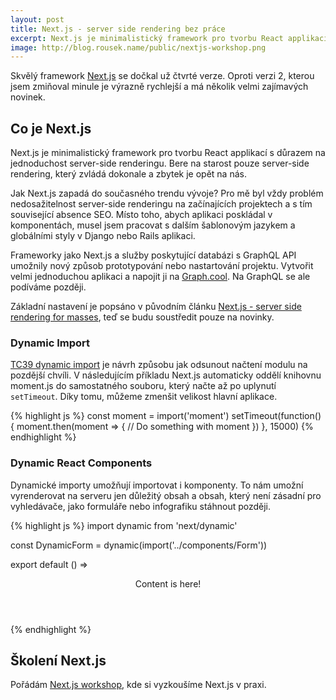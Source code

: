 ```yaml
---
layout: post
title: Next.js - server side rendering bez práce
excerpt: Next.js je minimalistický framework pro tvorbu React applikací s důrazem na jednoduchost server-side renderingu. Ukážeme si, jak nám pomůže vytvořit aplikaci, která bude přátelská jak pro uživatele, tak i pro vyhledávače.
image: http://blog.rousek.name/public/nextjs-workshop.png
---
```


Skvělý framework [Next.js](https://github.com/zeit/next.js) se dočkal už čtvrté verze. Oproti verzi 2, kterou jsem zmiňoval minule je výrazně rychlejší a má několik velmi zajímavých novinek.

## Co je Next.js

Next.js je minimalistický framework pro tvorbu React applikací s důrazem na jednoduchost server-side renderingu. Bere na starost pouze server-side rendering, který zvládá dokonale a zbytek je opět na nás.

Jak Next.js zapadá do současného trendu vývoje? Pro mě byl vždy problém nedosažitelnost server-side renderingu na začínajících projektech a s tím související absence SEO. Místo toho, abych aplikaci poskládal v komponentách, musel jsem pracovat s dalším šablonovým jazykem a globálními styly v Django nebo Rails aplikaci.

Frameworky jako Next.js a služby poskytující databázi s GraphQL API umožnily nový způsob prototypování nebo nastartování projektu. Vytvořit velmi jednoduchou aplikaci a napojit ji na [Graph.cool](https://www.graph.cool/). Na GraphQL se ale podíváme později.

Základní nastavení je popsáno v původním článku [Next.js - server side rendering for masses](http://blog.rousek.name/2017/06/19/nextjs-server-side-rendering-for-masses/), teď se budu soustředit pouze na novinky.

### Dynamic Import

[TC39 dynamic import](https://github.com/tc39/proposal-dynamic-import) je návrh způsobu jak odsunout načtení modulu na pozdější chvíli. V následujícím příkladu Next.js automaticky oddělí knihovnu moment.js do samostatného souboru, který načte až po uplynutí `setTimeout`. Díky tomu, můžeme zmenšit velikost hlavní aplikace.

{% highlight js %}
const moment = import('moment')
setTimeout(function() {
  moment.then(moment => {
    // Do something with moment
  })
}, 15000)
{% endhighlight %}

### Dynamic React Components

Dynamické importy umožňují importovat i komponenty. To nám umožní vyrenderovat na serveru jen důležitý obsah a obsah, který není zásadní pro vyhledávače, jako formuláře nebo infografiku stáhnout později.

{% highlight js %}
import dynamic from 'next/dynamic'

const DynamicForm = dynamic(import('../components/Form'))

export default () =>
  <div>
    <Header />
    <p>Content is here!</p>
    <DynamicForm />
  </div>
{% endhighlight %}

## Školení Next.js

Pořádám [Next.js workshop](https://react.coffee/#react-na-serveru), kde si vyzkoušíme Next.js v praxi.
